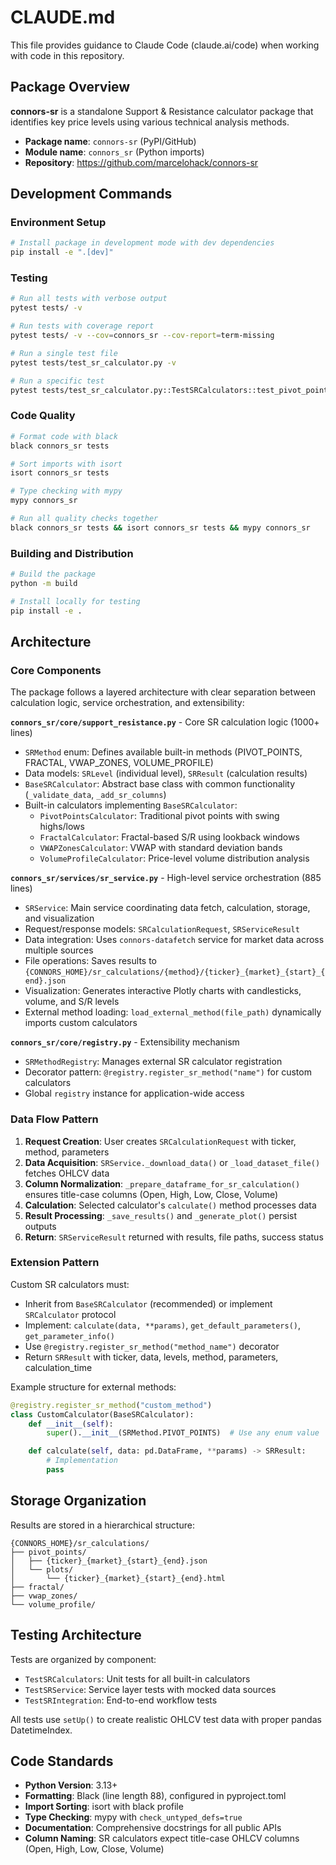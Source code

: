# CLAUDE.md

This file provides guidance to Claude Code (claude.ai/code) when working with code in this repository.

## Package Overview

**connors-sr** is a standalone Support & Resistance calculator package that identifies key price levels using various technical analysis methods.

- **Package name**: `connors-sr` (PyPI/GitHub)
- **Module name**: `connors_sr` (Python imports)
- **Repository**: https://github.com/marcelohack/connors-sr

## Development Commands

### Environment Setup
```bash
# Install package in development mode with dev dependencies
pip install -e ".[dev]"
```

### Testing
```bash
# Run all tests with verbose output
pytest tests/ -v

# Run tests with coverage report
pytest tests/ -v --cov=connors_sr --cov-report=term-missing

# Run a single test file
pytest tests/test_sr_calculator.py -v

# Run a specific test
pytest tests/test_sr_calculator.py::TestSRCalculators::test_pivot_points_calculator -v
```

### Code Quality
```bash
# Format code with black
black connors_sr tests

# Sort imports with isort
isort connors_sr tests

# Type checking with mypy
mypy connors_sr

# Run all quality checks together
black connors_sr tests && isort connors_sr tests && mypy connors_sr
```

### Building and Distribution
```bash
# Build the package
python -m build

# Install locally for testing
pip install -e .
```

## Architecture

### Core Components

The package follows a layered architecture with clear separation between calculation logic, service orchestration, and extensibility:

**`connors_sr/core/support_resistance.py`** - Core SR calculation logic (1000+ lines)
- `SRMethod` enum: Defines available built-in methods (PIVOT_POINTS, FRACTAL, VWAP_ZONES, VOLUME_PROFILE)
- Data models: `SRLevel` (individual level), `SRResult` (calculation results)
- `BaseSRCalculator`: Abstract base class with common functionality (`_validate_data`, `_add_sr_columns`)
- Built-in calculators implementing `BaseSRCalculator`:
  - `PivotPointsCalculator`: Traditional pivot points with swing highs/lows
  - `FractalCalculator`: Fractal-based S/R using lookback windows
  - `VWAPZonesCalculator`: VWAP with standard deviation bands
  - `VolumeProfileCalculator`: Price-level volume distribution analysis

**`connors_sr/services/sr_service.py`** - High-level service orchestration (885 lines)
- `SRService`: Main service coordinating data fetch, calculation, storage, and visualization
- Request/response models: `SRCalculationRequest`, `SRServiceResult`
- Data integration: Uses `connors-datafetch` service for market data across multiple sources
- File operations: Saves results to `{CONNORS_HOME}/sr_calculations/{method}/{ticker}_{market}_{start}_{end}.json`
- Visualization: Generates interactive Plotly charts with candlesticks, volume, and S/R levels
- External method loading: `load_external_method(file_path)` dynamically imports custom calculators

**`connors_sr/core/registry.py`** - Extensibility mechanism
- `SRMethodRegistry`: Manages external SR calculator registration
- Decorator pattern: `@registry.register_sr_method("name")` for custom calculators
- Global `registry` instance for application-wide access

### Data Flow Pattern

1. **Request Creation**: User creates `SRCalculationRequest` with ticker, method, parameters
2. **Data Acquisition**: `SRService._download_data()` or `_load_dataset_file()` fetches OHLCV data
3. **Column Normalization**: `_prepare_dataframe_for_sr_calculation()` ensures title-case columns (Open, High, Low, Close, Volume)
4. **Calculation**: Selected calculator's `calculate()` method processes data
5. **Result Processing**: `_save_results()` and `_generate_plot()` persist outputs
6. **Return**: `SRServiceResult` returned with results, file paths, success status

### Extension Pattern

Custom SR calculators must:
- Inherit from `BaseSRCalculator` (recommended) or implement `SRCalculator` protocol
- Implement: `calculate(data, **params)`, `get_default_parameters()`, `get_parameter_info()`
- Use `@registry.register_sr_method("method_name")` decorator
- Return `SRResult` with ticker, data, levels, method, parameters, calculation_time

Example structure for external methods:
```python
@registry.register_sr_method("custom_method")
class CustomCalculator(BaseSRCalculator):
    def __init__(self):
        super().__init__(SRMethod.PIVOT_POINTS)  # Use any enum value

    def calculate(self, data: pd.DataFrame, **params) -> SRResult:
        # Implementation
        pass
```

## Storage Organization

Results are stored in a hierarchical structure:
```
{CONNORS_HOME}/sr_calculations/
├── pivot_points/
│   ├── {ticker}_{market}_{start}_{end}.json
│   └── plots/
│       └── {ticker}_{market}_{start}_{end}.html
├── fractal/
├── vwap_zones/
└── volume_profile/
```

## Testing Architecture

Tests are organized by component:
- `TestSRCalculators`: Unit tests for all built-in calculators
- `TestSRService`: Service layer tests with mocked data sources
- `TestSRIntegration`: End-to-end workflow tests

All tests use `setUp()` to create realistic OHLCV test data with proper pandas DatetimeIndex.

## Code Standards

- **Python Version**: 3.13+
- **Formatting**: Black (line length 88), configured in pyproject.toml
- **Import Sorting**: isort with black profile
- **Type Checking**: mypy with `check_untyped_defs=true`
- **Documentation**: Comprehensive docstrings for all public APIs
- **Column Naming**: SR calculators expect title-case OHLCV columns (Open, High, Low, Close, Volume)
